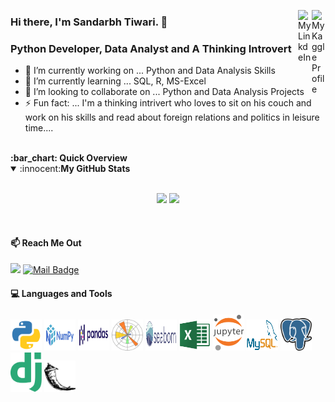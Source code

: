 <a href="https://www.kaggle.com/sandarbhtiwari" target="_blank" rel="nofollow"><img align="right" alt="My Kaggle Profile" width="22px" src="https://unpkg.com/simple-icons@v4/icons/kaggle.svg" /></a><a href="https://www.linkedin.com/in/ersandarbhtiwari2603" target="_blank" rel="nofollow"><img align="right" alt="My LinkdeIn" width="22px" src="https://unpkg.com/simple-icons@v4/icons/linkedin.svg" /></a>
### Hi there, I'm Sandarbh Tiwari. 👋
### Python Developer, Data Analyst and A Thinking Introvert

- 🔭 I’m currently working on ... Python and Data Analysis Skills
- 🌱 I’m currently learning ... SQL, R, MS-Excel
- 👯 I’m looking to collaborate on ... Python and Data Analysis Projects
- ⚡ Fun fact: ... I'm a thinking intrivert who loves to sit on his couch and work on his skills and read about foreign relations and politics in leisure time....
<br/>
<b> :bar_chart: Quick Overview</b>
<details open>
  <summary>:innocent:<b>My GitHub Stats</b></summary>
  <br>
  <p align="center">
    <img src="https://github-readme-stats.vercel.app/api?username=dev-sandarbh&show_icons=true&theme=cobalt">
    <img src="https://github-readme-stats.vercel.app/api/top-langs/?username=dev-sandarbh&layout=compact&show_icons=true&theme=cobalt">
  </p>
</details>
<br/>

#### :mailbox: Reach Me Out
[<img src="https://img.shields.io/badge/linkedin-%230077B5.svg?&style=for-the-badge&logo=linkedin&logoColor=white" />](https://www.linkedin.com/in/ersandarbhtiwari2603/)
[![Mail Badge](https://img.shields.io/badge/-tiwari.sandarbh2603-EA4335?style=for-the-badge&labelColor=EA4335&logo=gmail&logoColor=white)](mailto:tiwari.sandarbh2603@gmail.com)

#### :computer: Languages and Tools
<p>
  <span><img alt="Python" width="50px" src="https://raw.githubusercontent.com/dev-sandarbh/dev-sandarbh/master/python.svg" /></span>
  <span><img alt="Numpy" width="50px" height="50px" src="https://raw.githubusercontent.com/dev-sandarbh/dev-sandarbh/master/numpy.svg" /></span>
  <span><img alt="Pandas" width="50px" height="50px" src="https://raw.githubusercontent.com/dev-sandarbh/dev-sandarbh/master/pandas.svg" /></span>
  <span><img alt="matplotlib" width="50px" src="https://raw.githubusercontent.com/dev-sandarbh/dev-sandarbh/master/matplotlib.svg" /></span>
  <span><img alt="Seaborn" width="50px" height="50px" src="https://raw.githubusercontent.com/dev-sandarbh/dev-sandarbh/master/seaborn.svg" /></span>
  <span><img alt="MS-Excel" width="50px" src="https://raw.githubusercontent.com/dev-sandarbh/dev-sandarbh/master/excel.svg" /></span>
  <span><img alt="Jupyter Notebook" width="50px" src="https://raw.githubusercontent.com/dev-sandarbh/dev-sandarbh/master/jupyter.svg" /></span>
  <span><img alt="MySql" width="50px" height="50px" src="https://raw.githubusercontent.com/dev-sandarbh/dev-sandarbh/master/mysql.svg" /></span>
  <span><img alt="PostreSql" width="50px" src="https://raw.githubusercontent.com/dev-sandarbh/dev-sandarbh/master/postgresql.svg" /></span>
  <span><img alt="Django" width="50px" src="https://raw.githubusercontent.com/dev-sandarbh/dev-sandarbh/master/django.svg" /></span>
  <span><img alt="Flask" width="50px" src="https://raw.githubusercontent.com/dev-sandarbh/dev-sandarbh/master/flask.svg" /></span>
</p>
